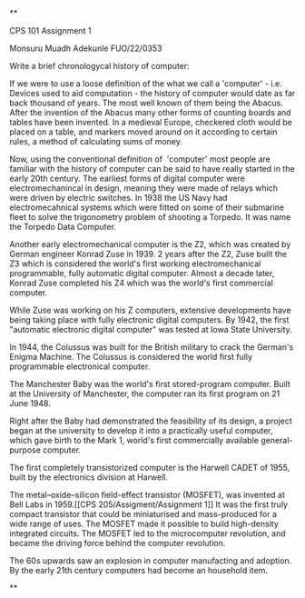 **

CPS 101 Assignment 1

Monsuru Muadh Adekunle FUO/22/0353

Write a brief chronologycal history of computer:

  

If we were to use a loose definition of the what we call a 'computer' - i.e. Devices used to aid computation - the history of computer would date as far back thousand of years. The most well known of them being the Abacus. After the invention of the Abacus many other forms of counting boards and tables have been invented. In a medieval Europe, checkered cloth would be placed on a table, and markers moved around on it according to certain rules, a method of calculating sums of money.

  

Now, using the conventional definition of  'computer' most people are familiar with the history of computer can be said to have really started in the early 20th century. The earliest forms of digital computer were electromechanincal in design, meaning they were made of relays which were driven by electric switches. In 1938 the US Navy had electromecahnical systems which were fitted on some of their submarine fleet to solve the trigonometry problem of shooting a Torpedo. It was name the Torpedo Data Computer.

  

Another early electromechanical computer is the Z2, which was created by German engineer Konrad Zuse in 1939. 2 years after the Z2, Zuse built the Z3 which is considered the world's first working electromechanical programmable, fully automatic digital computer. Almost a decade later, Konrad Zuse completed his Z4 which was the world's first commercial computer.

  

While Zuse was working on his Z computers, extensive developments have being taking place with fully electronic digital computers. By 1942, the first "automatic electronic digital computer" was tested at Iowa State University.

  

In 1944, the Colussus was built for the British military to crack the German's Enigma Machine. The Colussus is considered the world first fully programmable electronical computer.

  

The Manchester Baby was the world's first stored-program computer. Built at the University of Manchester, the computer ran its first program on 21 June 1948.

  

Right after the Baby had demonstrated the feasibility of its design, a project began at the university to develop it into a practically useful computer, which gave birth to the Mark 1, world's first commercially available general-purpose computer.

  

The first completely transistorized computer is the Harwell CADET of 1955, built by the electronics division at Harwell.

  

The metal–oxide–silicon field-effect transistor (MOSFET), was invented at Bell Labs in 1959.[[CPS 205/Assigment/Assignment 1]] It was the first truly compact transistor that could be miniaturised and mass-produced for a wide range of uses. The MOSFET made it possible to build high-density integrated circuits. The MOSFET led to the microcomputer revolution, and became the driving force behind the computer revolution.

  

The 60s upwards saw an explosion in computer manufacting and adoption. By the early 21th century computers had become an household item.

**